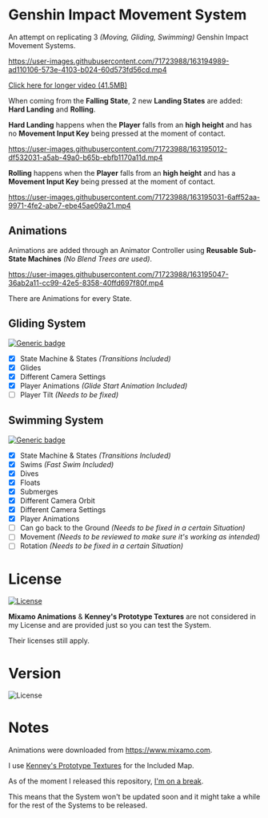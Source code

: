 # Genshin Impact Movement System

An attempt on replicating 3 *(Moving, Gliding, Swimming)* Genshin Impact Movement Systems.

https://user-images.githubusercontent.com/71723988/163194989-ad110106-573e-4103-b024-60d573fd56cd.mp4

[Click here for longer video (41.5MB)](https://imgur.com/C0FF5CI.png)

When coming from the **Falling State**, 2 new **Landing States** are added: **Hard Landing** and **Rolling**.

**Hard Landing** happens when the **Player** falls from an **high height** and has no **Movement Input Key** being pressed at the moment of contact.

https://user-images.githubusercontent.com/71723988/163195012-df532031-a5ab-49a0-b65b-ebfb1170a11d.mp4

**Rolling** happens when the **Player** falls from an **high height** and has a **Movement Input Key** being pressed at the moment of contact.

https://user-images.githubusercontent.com/71723988/163195031-6aff52aa-9971-4fe2-abe7-ebe45ae09a21.mp4

## Animations

Animations are added through an Animator Controller using **Reusable Sub-State Machines** *(No Blend Trees are used)*.

https://user-images.githubusercontent.com/71723988/163195047-36ab2a11-cc99-42e5-8358-40ffd697f80f.mp4

There are Animations for every State.

## Gliding System

[![Generic badge](https://img.shields.io/badge/Status-WIP-yellow.svg)](https://shields.io/)

- [X] State Machine & States *(Transitions Included)*
- [X] Glides
- [X] Different Camera Settings
- [X] Player Animations *(Glide Start Animation Included)*
- [ ] Player Tilt *(Needs to be fixed)*

## Swimming System

[![Generic badge](https://img.shields.io/badge/Status-WIP-yellow.svg)](https://shields.io/)

- [X] State Machine & States *(Transitions Included)*
- [X] Swims *(Fast Swim Included)*
- [X] Dives
- [X] Floats
- [X] Submerges
- [X] Different Camera Orbit
- [X] Different Camera Settings
- [X] Player Animations
- [ ] Can go back to the Ground *(Needs to be fixed in a certain Situation)*
- [ ] Movement *(Needs to be reviewed to make sure it's working as intended)*
- [ ] Rotation *(Needs to be fixed in a certain Situation)*

# License

[![License](https://img.shields.io/badge/LICENSE-MIT-ff1709?style=for-the-badge&logoColor=white&color=orange&labelColor=gray)](LICENSE.md)

**Mixamo Animations** & **Kenney's Prototype Textures** are not considered in my License and are provided just so you can test the System.

Their licenses still apply.

# Version

![License](https://img.shields.io/badge/VERSION-1.0.0-ff1709?style=for-the-badge&logoColor=white&color=blue&labelColor=gray)




# Notes

Animations were downloaded from https://www.mixamo.com.

I use [Kenney's Prototype Textures](https://www.kenney.nl/assets/prototype-textures) for the Included Map.

As of the moment I released this repository, [I'm on a break](https://youtu.be/FwHlWprug9M).

This means that the System won't be updated soon and it might take a while for the rest of the Systems to be released.
